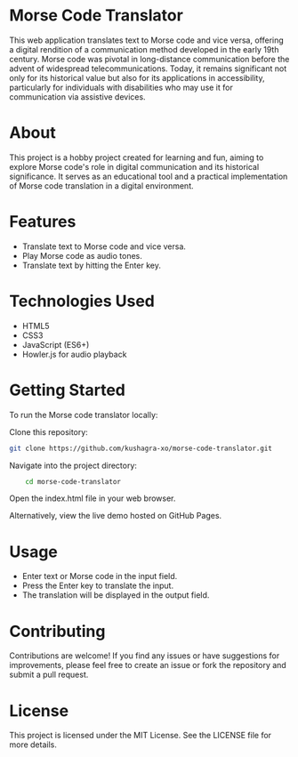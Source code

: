 # Morse Code Translator

This web application translates text to Morse code and vice versa, offering a digital rendition of a communication method developed in the early 19th century. Morse code was pivotal in long-distance communication before the advent of widespread telecommunications. Today, it remains significant not only for its historical value but also for its applications in accessibility, particularly for individuals with disabilities who may use it for communication via assistive devices.

# About

This project is a hobby project created for learning and fun, aiming to explore Morse code's role in digital communication and its historical significance. It serves as an educational tool and a practical implementation of Morse code translation in a digital environment.
# Features

- Translate text to Morse code and vice versa.
- Play Morse code as audio tones.
- Translate text by hitting the Enter key.

# Technologies Used

- HTML5
- CSS3
- JavaScript (ES6+)
- Howler.js for audio playback

# Getting Started

To run the Morse code translator locally:

Clone this repository:

```bash
git clone https://github.com/kushagra-xo/morse-code-translator.git
```

Navigate into the project directory:
```bash
    cd morse-code-translator
```

Open the index.html file in your web browser.

Alternatively, view the live demo hosted on GitHub Pages.
# Usage

- Enter text or Morse code in the input field.
- Press the Enter key to translate the input.
- The translation will be displayed in the output field.

# Contributing

Contributions are welcome! If you find any issues or have suggestions for improvements, please feel free to create an issue or fork the repository and submit a pull request.

# License
This project is licensed under the MIT License. See the LICENSE file for more details.
